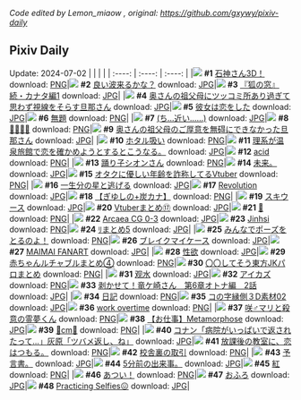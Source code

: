 *Code edited by Lemon_miaow , original: https://github.com/gxywy/pixiv-daily*
## Pixiv Daily 
Update: 2024-07-02
|      |      |      |
| :----: | :----: | :----: |
|![](https://pximg.lemonmiaow.xyz/c/240x480/img-master/img/2024/07/01/00/00/57/120131650_p0_master1200.jpg) **#1** [石神さん3D！](https://www.pixiv.net/artworks/120131650) download: [PNG](https://pximg.lemonmiaow.xyz/img-original/img/2024/07/01/00/00/57/120131650_p0.png)|![](https://pximg.lemonmiaow.xyz/c/240x480/img-master/img/2024/06/30/14/00/01/120110718_p0_master1200.jpg) **#2** [良い波来るかな？](https://www.pixiv.net/artworks/120110718) download: [JPG](https://pximg.lemonmiaow.xyz/img-original/img/2024/06/30/14/00/01/120110718_p0.jpg)|![](https://pximg.lemonmiaow.xyz/c/240x480/img-master/img/2024/07/01/11/08/19/120142791_p0_master1200.jpg) **#3** [『狐の窓』続・カナタ編1](https://www.pixiv.net/artworks/120142791) download: [JPG](https://pximg.lemonmiaow.xyz/img-original/img/2024/07/01/11/08/19/120142791_p0.jpg)|
|![](https://pximg.lemonmiaow.xyz/c/240x480/img-master/img/2024/06/30/00/01/24/120094511_p0_master1200.jpg) **#4** [奥さんの祖父母にツッコミ所あり過ぎて思わず視線をそらす旦那さん](https://www.pixiv.net/artworks/120094511) download: [JPG](https://pximg.lemonmiaow.xyz/img-original/img/2024/06/30/00/01/24/120094511_p0.jpg)|![](https://pximg.lemonmiaow.xyz/c/240x480/img-master/img/2024/06/30/19/39/35/120120235_p0_master1200.jpg) **#5** [彼女は恋をした](https://www.pixiv.net/artworks/120120235) download: [JPG](https://pximg.lemonmiaow.xyz/img-original/img/2024/06/30/19/39/35/120120235_p0.jpg)|![](https://pximg.lemonmiaow.xyz/c/240x480/img-master/img/2024/07/01/21/26/54/120155897_p0_master1200.jpg) **#6** [無題](https://www.pixiv.net/artworks/120155897) download: [PNG](https://pximg.lemonmiaow.xyz/img-original/img/2024/07/01/21/26/54/120155897_p0.png)|
|![](https://pximg.lemonmiaow.xyz/c/240x480/img-master/img/2024/06/30/00/18/16/120095447_p0_master1200.jpg) **#7** [(ち…近い……)](https://www.pixiv.net/artworks/120095447) download: [JPG](https://pximg.lemonmiaow.xyz/img-original/img/2024/06/30/00/18/16/120095447_p0.jpg)|![](https://pximg.lemonmiaow.xyz/c/240x480/img-master/img/2024/07/01/10/24/14/120142155_p0_master1200.jpg) **#8** [👙👙👙👙](https://www.pixiv.net/artworks/120142155) download: [PNG](https://pximg.lemonmiaow.xyz/img-original/img/2024/07/01/10/24/14/120142155_p0.png)|![](https://pximg.lemonmiaow.xyz/c/240x480/img-master/img/2024/07/01/00/06/30/120132132_p0_master1200.jpg) **#9** [奥さんの祖父母のご厚意を無碍にできなかった旦那さん](https://www.pixiv.net/artworks/120132132) download: [JPG](https://pximg.lemonmiaow.xyz/img-original/img/2024/07/01/00/06/30/120132132_p0.jpg)|
|![](https://pximg.lemonmiaow.xyz/c/240x480/img-master/img/2024/07/01/00/37/01/120133501_p0_master1200.jpg) **#10** [ホタル吸い](https://www.pixiv.net/artworks/120133501) download: [PNG](https://pximg.lemonmiaow.xyz/img-original/img/2024/07/01/00/37/01/120133501_p0.png)|![](https://pximg.lemonmiaow.xyz/c/240x480/img-master/img/2024/06/30/18/28/48/120117771_p0_master1200.jpg) **#11** [理系が温泉旅館で恋を確かめようとするとこうなる。](https://www.pixiv.net/artworks/120117771) download: [JPG](https://pximg.lemonmiaow.xyz/img-original/img/2024/06/30/18/28/48/120117771_p0.jpg)|![](https://pximg.lemonmiaow.xyz/c/240x480/img-master/img/2024/07/01/00/01/19/120131711_p0_master1200.jpg) **#12** [acid](https://www.pixiv.net/artworks/120131711) download: [PNG](https://pximg.lemonmiaow.xyz/img-original/img/2024/07/01/00/01/19/120131711_p0.png)|
|![](https://pximg.lemonmiaow.xyz/c/240x480/img-master/img/2024/06/30/00/03/23/120094701_p0_master1200.jpg) **#13** [踊り子シオンさん](https://www.pixiv.net/artworks/120094701) download: [PNG](https://pximg.lemonmiaow.xyz/img-original/img/2024/06/30/00/03/23/120094701_p0.png)|![](https://pximg.lemonmiaow.xyz/c/240x480/img-master/img/2024/06/30/05/43/17/120101722_p0_master1200.jpg) **#14** [未来。](https://www.pixiv.net/artworks/120101722) download: [JPG](https://pximg.lemonmiaow.xyz/img-original/img/2024/06/30/05/43/17/120101722_p0.jpg)|![](https://pximg.lemonmiaow.xyz/c/240x480/img-master/img/2024/06/30/21/17/38/120124232_p0_master1200.jpg) **#15** [オタクに優しい年齢を詐称してるVtuber](https://www.pixiv.net/artworks/120124232) download: [PNG](https://pximg.lemonmiaow.xyz/img-original/img/2024/06/30/21/17/38/120124232_p0.png)|
|![](https://pximg.lemonmiaow.xyz/c/240x480/img-master/img/2024/06/30/16/05/16/120113571_p0_master1200.jpg) **#16** [一生分の星と逃げる](https://www.pixiv.net/artworks/120113571) download: [JPG](https://pximg.lemonmiaow.xyz/img-original/img/2024/06/30/16/05/16/120113571_p0.jpg)|![](https://pximg.lemonmiaow.xyz/c/240x480/img-master/img/2024/06/30/00/00/57/120094454_p0_master1200.jpg) **#17** [Revolution](https://www.pixiv.net/artworks/120094454) download: [JPG](https://pximg.lemonmiaow.xyz/img-original/img/2024/06/30/00/00/57/120094454_p0.jpg)|![](https://pximg.lemonmiaow.xyz/c/240x480/img-master/img/2024/07/01/00/01/52/120131780_p0_master1200.jpg) **#18** [【ぎゆしの+炭カナ】](https://www.pixiv.net/artworks/120131780) download: [PNG](https://pximg.lemonmiaow.xyz/img-original/img/2024/07/01/00/01/52/120131780_p0.png)|
|![](https://pximg.lemonmiaow.xyz/c/240x480/img-master/img/2024/06/30/07/03/20/120102795_p0_master1200.jpg) **#19** [スキウース](https://www.pixiv.net/artworks/120102795) download: [JPG](https://pximg.lemonmiaow.xyz/img-original/img/2024/06/30/07/03/20/120102795_p0.jpg)|![](https://pximg.lemonmiaow.xyz/c/240x480/img-master/img/2024/07/01/00/30/54/120133244_p0_master1200.jpg) **#20** [Vtuberまとめ⑰](https://www.pixiv.net/artworks/120133244) download: [JPG](https://pximg.lemonmiaow.xyz/img-original/img/2024/07/01/00/30/54/120133244_p0.jpg)|![](https://pximg.lemonmiaow.xyz/c/240x480/img-master/img/2024/06/30/18/09/55/120117203_p0_master1200.jpg) **#21** [🌻](https://www.pixiv.net/artworks/120117203) download: [PNG](https://pximg.lemonmiaow.xyz/img-original/img/2024/06/30/18/09/55/120117203_p0.png)|
|![](https://pximg.lemonmiaow.xyz/c/240x480/img-master/img/2024/07/01/15/45/56/120147109_p0_master1200.jpg) **#22** [Arcaea CG 0-3](https://www.pixiv.net/artworks/120147109) download: [JPG](https://pximg.lemonmiaow.xyz/img-original/img/2024/07/01/15/45/56/120147109_p0.jpg)|![](https://pximg.lemonmiaow.xyz/c/240x480/img-master/img/2024/06/30/14/41/21/120111649_p0_master1200.jpg) **#23** [Jinhsi](https://www.pixiv.net/artworks/120111649) download: [PNG](https://pximg.lemonmiaow.xyz/img-original/img/2024/06/30/14/41/21/120111649_p0.png)|![](https://pximg.lemonmiaow.xyz/c/240x480/img-master/img/2024/06/30/23/51/45/120131065_p0_master1200.jpg) **#24** [ﾘまとめ5](https://www.pixiv.net/artworks/120131065) download: [JPG](https://pximg.lemonmiaow.xyz/img-original/img/2024/06/30/23/51/45/120131065_p0.jpg)|
|![](https://pximg.lemonmiaow.xyz/c/240x480/img-master/img/2024/06/30/19/42/17/120120326_p0_master1200.jpg) **#25** [みんなでポーズをとるのよ！](https://www.pixiv.net/artworks/120120326) download: [PNG](https://pximg.lemonmiaow.xyz/img-original/img/2024/06/30/19/42/17/120120326_p0.png)|![](https://pximg.lemonmiaow.xyz/c/240x480/img-master/img/2024/06/30/00/01/10/120094485_p0_master1200.jpg) **#26** [ブレイクマイケース](https://www.pixiv.net/artworks/120094485) download: [JPG](https://pximg.lemonmiaow.xyz/img-original/img/2024/06/30/00/01/10/120094485_p0.jpg)|![](https://pximg.lemonmiaow.xyz/c/240x480/img-master/img/2024/07/01/15/48/31/120147159_p0_master1200.jpg) **#27** [MAIMAI FANART](https://www.pixiv.net/artworks/120147159) download: [JPG](https://pximg.lemonmiaow.xyz/img-original/img/2024/07/01/15/48/31/120147159_p0.jpg)|
|![](https://pximg.lemonmiaow.xyz/c/240x480/img-master/img/2024/06/30/00/15/31/120095320_p0_master1200.jpg) **#28** [性欲](https://www.pixiv.net/artworks/120095320) download: [JPG](https://pximg.lemonmiaow.xyz/img-original/img/2024/06/30/00/15/31/120095320_p0.jpg)|![](https://pximg.lemonmiaow.xyz/c/240x480/img-master/img/2024/07/01/22/55/31/120159043_p0_master1200.jpg) **#29** [赤ちゃんルチャブルまとめ④](https://www.pixiv.net/artworks/120159043) download: [PNG](https://pximg.lemonmiaow.xyz/img-original/img/2024/07/01/22/55/31/120159043_p0.png)|![](https://pximg.lemonmiaow.xyz/c/240x480/img-master/img/2024/06/30/12/36/28/120108890_p0_master1200.jpg) **#30** [〇〇してそう東方JKパロまとめ](https://www.pixiv.net/artworks/120108890) download: [PNG](https://pximg.lemonmiaow.xyz/img-original/img/2024/06/30/12/36/28/120108890_p0.png)|
|![](https://pximg.lemonmiaow.xyz/c/240x480/img-master/img/2024/07/01/00/01/41/120131758_p0_master1200.jpg) **#31** [观水](https://www.pixiv.net/artworks/120131758) download: [JPG](https://pximg.lemonmiaow.xyz/img-original/img/2024/07/01/00/01/41/120131758_p0.jpg)|![](https://pximg.lemonmiaow.xyz/c/240x480/img-master/img/2024/06/30/00/01/12/120094488_p0_master1200.jpg) **#32** [アイカズ](https://www.pixiv.net/artworks/120094488) download: [PNG](https://pximg.lemonmiaow.xyz/img-original/img/2024/06/30/00/01/12/120094488_p0.png)|![](https://pximg.lemonmiaow.xyz/c/240x480/img-master/img/2024/06/30/00/00/09/120094305_p0_master1200.jpg) **#33** [剥かせて！竜ケ崎さん　第6章オトナ編　2話](https://www.pixiv.net/artworks/120094305) download: [JPG](https://pximg.lemonmiaow.xyz/img-original/img/2024/06/30/00/00/09/120094305_p0.jpg)|
|![](https://pximg.lemonmiaow.xyz/c/240x480/img-master/img/2024/07/01/19/29/54/120152233_p0_master1200.jpg) **#34** [日記](https://www.pixiv.net/artworks/120152233) download: [PNG](https://pximg.lemonmiaow.xyz/img-original/img/2024/07/01/19/29/54/120152233_p0.png)|![](https://pximg.lemonmiaow.xyz/c/240x480/img-master/img/2024/06/30/06/00/17/120101967_p0_master1200.jpg) **#35** [コの字縁側３D素材02](https://www.pixiv.net/artworks/120101967) download: [JPG](https://pximg.lemonmiaow.xyz/img-original/img/2024/06/30/06/00/17/120101967_p0.jpg)|![](https://pximg.lemonmiaow.xyz/c/240x480/img-master/img/2024/06/30/15/55/58/120113275_p0_master1200.jpg) **#36** [work overtime](https://www.pixiv.net/artworks/120113275) download: [PNG](https://pximg.lemonmiaow.xyz/img-original/img/2024/06/30/15/55/58/120113275_p0.png)|
|![](https://pximg.lemonmiaow.xyz/c/240x480/img-master/img/2024/06/30/21/09/58/120123942_p0_master1200.jpg) **#37** [咲♂マリと殺意の霊夢くん](https://www.pixiv.net/artworks/120123942) download: [PNG](https://pximg.lemonmiaow.xyz/img-original/img/2024/06/30/21/09/58/120123942_p0.png)|![](https://pximg.lemonmiaow.xyz/c/240x480/img-master/img/2024/07/01/00/24/42/120132963_p0_master1200.jpg) **#38** [【お仕事】Metamorphose](https://www.pixiv.net/artworks/120132963) download: [JPG](https://pximg.lemonmiaow.xyz/img-original/img/2024/07/01/00/24/42/120132963_p0.jpg)|![](https://pximg.lemonmiaow.xyz/c/240x480/img-master/img/2024/06/30/20/37/04/120122494_p0_master1200.jpg) **#39** [🦋cm🦋](https://www.pixiv.net/artworks/120122494) download: [PNG](https://pximg.lemonmiaow.xyz/img-original/img/2024/06/30/20/37/04/120122494_p0.png)|
|![](https://pximg.lemonmiaow.xyz/c/240x480/img-master/img/2024/06/30/12/16/08/120108449_p0_master1200.jpg) **#40** [コナン「病院がいっぱいで返されたって…」灰原「ツバメ返し、ね」](https://www.pixiv.net/artworks/120108449) download: [JPG](https://pximg.lemonmiaow.xyz/img-original/img/2024/06/30/12/16/08/120108449_p0.jpg)|![](https://pximg.lemonmiaow.xyz/c/240x480/img-master/img/2024/06/30/08/48/48/120104305_p0_master1200.jpg) **#41** [放課後の教室に、恋はつもる。](https://www.pixiv.net/artworks/120104305) download: [PNG](https://pximg.lemonmiaow.xyz/img-original/img/2024/06/30/08/48/48/120104305_p0.png)|![](https://pximg.lemonmiaow.xyz/c/240x480/img-master/img/2024/06/30/00/00/30/120094377_p0_master1200.jpg) **#42** [校舎裏の取引](https://www.pixiv.net/artworks/120094377) download: [PNG](https://pximg.lemonmiaow.xyz/img-original/img/2024/06/30/00/00/30/120094377_p0.png)|
|![](https://pximg.lemonmiaow.xyz/c/240x480/img-master/img/2024/07/01/06/54/33/120139421_p0_master1200.jpg) **#43** [予言書。](https://www.pixiv.net/artworks/120139421) download: [JPG](https://pximg.lemonmiaow.xyz/img-original/img/2024/07/01/06/54/33/120139421_p0.jpg)|![](https://pximg.lemonmiaow.xyz/c/240x480/img-master/img/2024/07/01/19/32/22/120152326_p0_master1200.jpg) **#44** [5分前の出来事。](https://www.pixiv.net/artworks/120152326) download: [JPG](https://pximg.lemonmiaow.xyz/img-original/img/2024/07/01/19/32/22/120152326_p0.jpg)|![](https://pximg.lemonmiaow.xyz/c/240x480/img-master/img/2024/07/01/00/01/37/120131750_p0_master1200.jpg) **#45** [紅](https://www.pixiv.net/artworks/120131750) download: [PNG](https://pximg.lemonmiaow.xyz/img-original/img/2024/07/01/00/01/37/120131750_p0.png)|
|![](https://pximg.lemonmiaow.xyz/c/240x480/img-master/img/2024/07/01/00/32/36/120133320_p0_master1200.jpg) **#46** [あつい！](https://www.pixiv.net/artworks/120133320) download: [PNG](https://pximg.lemonmiaow.xyz/img-original/img/2024/07/01/00/32/36/120133320_p0.png)|![](https://pximg.lemonmiaow.xyz/c/240x480/img-master/img/2024/06/30/23/05/13/120129009_p0_master1200.jpg) **#47** [おふろ](https://www.pixiv.net/artworks/120129009) download: [JPG](https://pximg.lemonmiaow.xyz/img-original/img/2024/06/30/23/05/13/120129009_p0.jpg)|![](https://pximg.lemonmiaow.xyz/c/240x480/img-master/img/2024/06/30/11/35/53/120107441_p0_master1200.jpg) **#48** [Practicing Selfies😖](https://www.pixiv.net/artworks/120107441) download: [JPG](https://pximg.lemonmiaow.xyz/img-original/img/2024/06/30/11/35/53/120107441_p0.jpg)|
